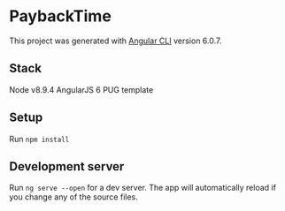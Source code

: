 # PaybackTime

This project was generated with [Angular CLI](https://github.com/angular/angular-cli) version 6.0.7.

## Stack

Node v8.9.4
AngularJS 6
PUG template

## Setup

Run `npm install`

## Development server

Run `ng serve --open` for a dev server. The app will automatically reload if you change any of the source files.